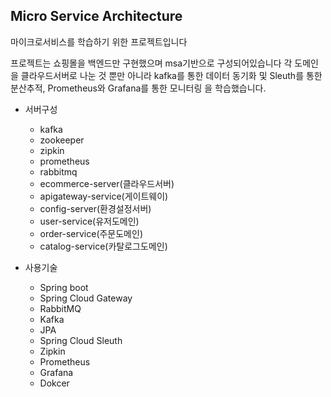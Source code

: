 ## Micro Service Architecture

마이크로서비스를 학습하기 위한 프로젝트입니다

프로젝트는 쇼핑몰을 백엔드만 구현했으며 msa기반으로 구성되어있습니다
각 도메인을 클라우드서버로 나눈 것 뿐만 아니라 kafka를 통한 데이터 동기화 및 Sleuth를 통한 분산추적, Prometheus와 Grafana를 통한 모니터링 을 학습했습니다.

* 서버구성
  * kafka
  * zookeeper
  * zipkin
  * prometheus
  * rabbitmq
  * ecommerce-server(클라우드서버)
  * apigateway-service(게이트웨이)
  * config-server(환경설정서버)
  * user-service(유저도메인)
  * order-service(주문도메인)
  * catalog-service(카탈로그도메인)

* 사용기술
  * Spring boot 
  * Spring Cloud Gateway 
  * RabbitMQ
  * Kafka
  * JPA
  * Spring Cloud Sleuth
  * Zipkin
  * Prometheus
  * Grafana
  * Dokcer
